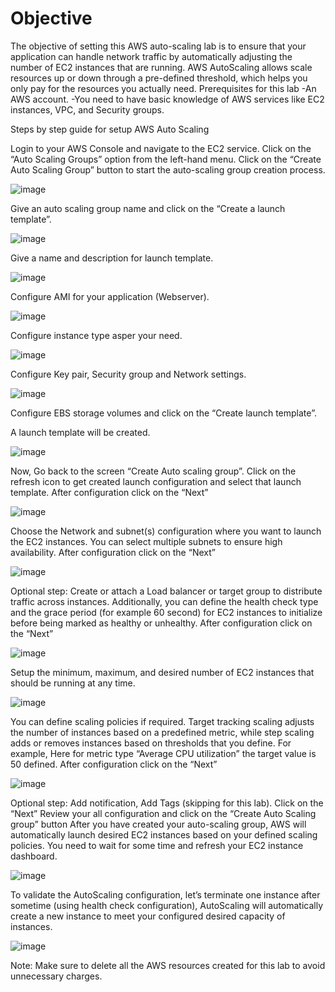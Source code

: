 # Objective
The objective of setting this AWS auto-scaling lab is to ensure that your application can handle network traffic by automatically adjusting the number of EC2 instances that are running. AWS AutoScaling allows scale resources up or down through a pre-defined threshold, which helps you only pay for the resources you actually need.
Prerequisites for this lab
-An AWS account.
-You need to have basic knowledge of AWS services like EC2 instances, VPC, and Security groups.

Steps by step guide for setup AWS Auto Scaling

Login to your AWS Console and navigate to the EC2 service.
Click on the “Auto Scaling Groups” option from the left-hand menu.
Click on the “Create Auto Scaling Group” button to start the auto-scaling group creation process.

![image](https://github.com/haneefmohamed/AWS-Projects/assets/159698808/2ee7bd60-9c68-4307-8859-df0e27b261f9)

Give an auto scaling group name and click on the “Create a launch template”.

![image](https://github.com/haneefmohamed/AWS-Projects/assets/159698808/d5ae0223-2f73-429f-b8b9-27de5f3b26cd)

Give a name and description for launch template.

![image](https://github.com/haneefmohamed/AWS-Projects/assets/159698808/18cbae97-f2fc-4ddc-846f-cdc27a30e9e9)

Configure AMI for your application (Webserver).

![image](https://github.com/haneefmohamed/AWS-Projects/assets/159698808/cbc41df3-abb1-4f74-9613-64c01412238d)

Configure instance type asper your need.

![image](https://github.com/haneefmohamed/AWS-Projects/assets/159698808/083670f6-8c07-4c67-8143-9b65dd42d234)

Configure Key pair, Security group and Network settings.

![image](https://github.com/haneefmohamed/AWS-Projects/assets/159698808/fb5f66bf-c464-4300-b7f1-e780ad3bea98)

Configure EBS storage volumes and click on the “Create launch template”.

A launch template will be created.

![image](https://github.com/haneefmohamed/AWS-Projects/assets/159698808/39e36835-f743-4e85-8fff-1eed5e646772)

Now, Go back to the screen “Create Auto scaling group”. Click on the refresh icon to get created launch configuration and select that launch template. After configuration click on the “Next”

![image](https://github.com/haneefmohamed/AWS-Projects/assets/159698808/084177a2-8732-487b-9faf-52105c691931)

Choose the Network and subnet(s) configuration where you want to launch the EC2 instances.
You can select multiple subnets to ensure high availability. After configuration click on the “Next”

![image](https://github.com/haneefmohamed/AWS-Projects/assets/159698808/e5513db5-6e3c-4b75-9588-f6d2e0afd7b6)

Optional step: Create or attach a Load balancer or target group to distribute traffic across instances.
Additionally, you can define the health check type and the grace period (for example 60 second) for EC2 instances to initialize before being marked as healthy or unhealthy. After configuration click on the “Next”

![image](https://github.com/haneefmohamed/AWS-Projects/assets/159698808/8c98a9fa-81cc-41c2-b94a-45330793e143)

Setup the minimum, maximum, and desired number of EC2 instances that should be running at any time.

![image](https://github.com/haneefmohamed/AWS-Projects/assets/159698808/52c21b75-d832-44b0-84b9-6faf84a4ec74)

You can define scaling policies if required. Target tracking scaling adjusts the number of instances based on a predefined metric, while step scaling adds or removes instances based on thresholds that you define.
For example, Here for metric type “Average CPU utilization” the target value is 50 defined. After configuration click on the “Next”

![image](https://github.com/haneefmohamed/AWS-Projects/assets/159698808/de56a065-0fd7-40b1-9d8a-a519acc7386f)

Optional step: Add notification, Add Tags (skipping for this lab). Click on the “Next”
Review your all configuration and click on the “Create Auto Scaling group” button
After you have created your auto-scaling group, AWS will automatically launch desired EC2 instances based on your defined scaling policies. You need to wait for some time and refresh your EC2 instance dashboard.

![image](https://github.com/haneefmohamed/AWS-Projects/assets/159698808/51156231-e47f-45fc-b1aa-d0bf340f9e30)

To validate the AutoScaling configuration, let’s terminate one instance after sometime (using health check configuration), AutoScaling will automatically create a new instance to meet your configured desired capacity of instances.

![image](https://github.com/haneefmohamed/AWS-Projects/assets/159698808/a15f6837-a5dc-47e8-96e9-50f27b30bf50)

Note: Make sure to delete all the AWS resources created for this lab to avoid unnecessary charges.
